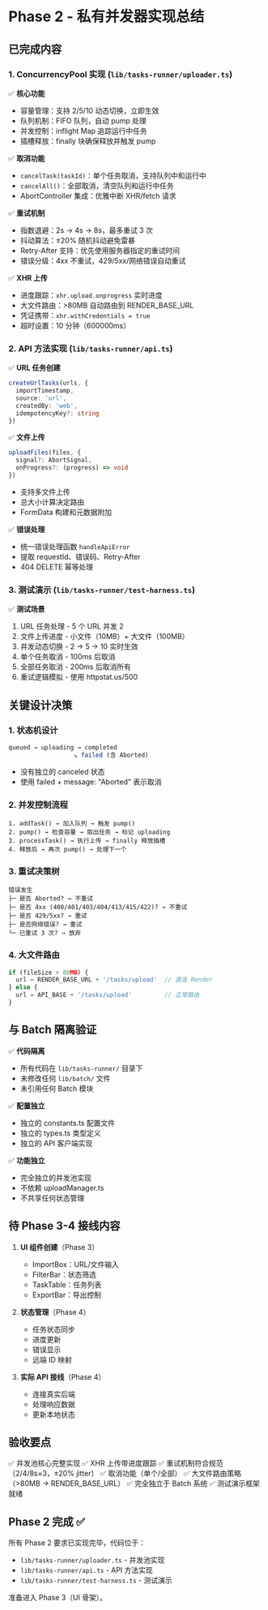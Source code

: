 # Phase 2 - 私有并发器实现总结

## 已完成内容

### 1. ConcurrencyPool 实现 (`lib/tasks-runner/uploader.ts`)
✅ **核心功能**
- 容量管理：支持 2/5/10 动态切换，立即生效
- 队列机制：FIFO 队列，自动 pump 处理
- 并发控制：inflight Map 追踪运行中任务
- 插槽释放：finally 块确保释放并触发 pump

✅ **取消功能**
- `cancelTask(taskId)`：单个任务取消，支持队列中和运行中
- `cancelAll()`：全部取消，清空队列和运行中任务
- AbortController 集成：优雅中断 XHR/fetch 请求

✅ **重试机制**
- 指数退避：2s → 4s → 8s，最多重试 3 次
- 抖动算法：±20% 随机抖动避免雷暴
- Retry-After 支持：优先使用服务器指定的重试时间
- 错误分级：4xx 不重试，429/5xx/网络错误自动重试

✅ **XHR 上传**
- 进度跟踪：`xhr.upload.onprogress` 实时进度
- 大文件路由：>80MB 自动路由到 RENDER_BASE_URL
- 凭证携带：`xhr.withCredentials = true`
- 超时设置：10 分钟（600000ms）

### 2. API 方法实现 (`lib/tasks-runner/api.ts`)
✅ **URL 任务创建**
```typescript
createUrlTasks(urls, {
  importTimestamp,
  source: 'url',
  createdBy: 'web',
  idempotencyKey?: string
})
```

✅ **文件上传**
```typescript
uploadFiles(files, {
  signal?: AbortSignal,
  onProgress?: (progress) => void
})
```
- 支持多文件上传
- 总大小计算决定路由
- FormData 构建和元数据附加

✅ **错误处理**
- 统一错误处理函数 `handleApiError`
- 提取 requestId、错误码、Retry-After
- 404 DELETE 幂等处理

### 3. 测试演示 (`lib/tasks-runner/test-harness.ts`)
✅ **测试场景**
1. URL 任务处理 - 5 个 URL 并发 2
2. 文件上传进度 - 小文件（10MB）+ 大文件（100MB）
3. 并发动态切换 - 2 → 5 → 10 实时生效
4. 单个任务取消 - 100ms 后取消
5. 全部任务取消 - 200ms 后取消所有
6. 重试逻辑模拟 - 使用 httpstat.us/500

## 关键设计决策

### 1. 状态机设计
```typescript
queued → uploading → completed
                  ↘ failed (含 Aborted)
```
- 没有独立的 canceled 状态
- 使用 failed + message: "Aborted" 表示取消

### 2. 并发控制流程
```
1. addTask() → 加入队列 → 触发 pump()
2. pump() → 检查容量 → 取出任务 → 标记 uploading
3. processTask() → 执行上传 → finally 释放插槽
4. 释放后 → 再次 pump() → 处理下一个
```

### 3. 重试决策树
```
错误发生
├─ 是否 Aborted? → 不重试
├─ 是否 4xx (400/401/403/404/413/415/422)? → 不重试
├─ 是否 429/5xx? → 重试
├─ 是否网络错误? → 重试
└─ 已重试 3 次? → 放弃
```

### 4. 大文件路由
```typescript
if (fileSize > 80MB) {
  url = RENDER_BASE_URL + '/tasks/upload'  // 直连 Render
} else {
  url = API_BASE + '/tasks/upload'         // 正常路由
}
```

## 与 Batch 隔离验证

✅ **代码隔离**
- 所有代码在 `lib/tasks-runner/` 目录下
- 未修改任何 `lib/batch/` 文件
- 未引用任何 Batch 模块

✅ **配置独立**
- 独立的 constants.ts 配置文件
- 独立的 types.ts 类型定义
- 独立的 API 客户端实现

✅ **功能独立**
- 完全独立的并发池实现
- 不依赖 uploadManager.ts
- 不共享任何状态管理

## 待 Phase 3-4 接线内容

1. **UI 组件创建**（Phase 3）
   - ImportBox：URL/文件输入
   - FilterBar：状态筛选
   - TaskTable：任务列表
   - ExportBar：导出控制

2. **状态管理**（Phase 4）
   - 任务状态同步
   - 进度更新
   - 错误显示
   - 远端 ID 映射

3. **实际 API 接线**（Phase 4）
   - 连接真实后端
   - 处理响应数据
   - 更新本地状态

## 验收要点

✅ 并发池核心完整实现
✅ XHR 上传带进度跟踪
✅ 重试机制符合规范（2/4/8s×3，±20% jitter）
✅ 取消功能（单个/全部）
✅ 大文件路由策略（>80MB → RENDER_BASE_URL）
✅ 完全独立于 Batch 系统
✅ 测试演示框架就绪

## Phase 2 完成 ✅

所有 Phase 2 要求已实现完毕，代码位于：
- `lib/tasks-runner/uploader.ts` - 并发池实现
- `lib/tasks-runner/api.ts` - API 方法实现
- `lib/tasks-runner/test-harness.ts` - 测试演示

准备进入 Phase 3（UI 骨架）。